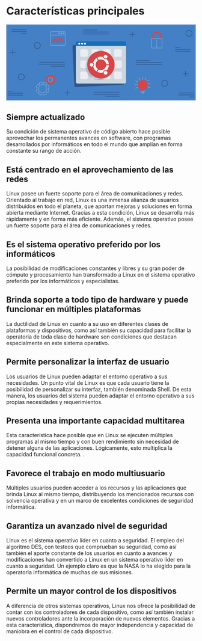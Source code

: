 # Características principales

![caracteristicas](images/caracteristicas.png)

## Siempre actualizado

Su condición de sistema operativo de código abierto hace posible aprovechar los permanentes avances en software, con programas desarrollados por informáticos en todo el mundo que amplían en forma constante su rango de acción.

## Está centrado en el aprovechamiento de las redes

Linux posee un fuerte soporte para el área de comunicaciones y redes.
Orientado al trabajo en red, Linux es una inmensa alianza de usuarios distribuidos en todo el planeta, que aportan mejoras y soluciones  en forma abierta mediante Internet. Gracias a esta condición, Linux se desarrolla más rápidamente y en forma más eficiente. Además, el sistema operativo posee un fuerte soporte para el área de comunicaciones y redes.

## Es el sistema operativo preferido por los informáticos

La posibilidad de modificaciones constantes y libres y su gran poder de cómputo y procesamiento han transformado a Linux en el sistema operativo preferido por los informáticos y especialistas.

## Brinda soporte a todo tipo de hardware y puede funcionar en múltiples plataformas

La ductilidad de Linux en cuanto a su uso en diferentes clases de plataformas y dispositivos, como así también su capacidad para facilitar la operatoria de toda clase de hardware son condiciones que destacan especialmente en este sistema operativo.

## Permite personalizar la interfaz de usuario

Los usuarios de Linux pueden adaptar el entorno operativo a sus necesidades.
Un punto vital de Linux es que cada usuario tiene la posibilidad de personalizar su interfaz, también denominada Shell. De esta manera, los usuarios del sistema pueden adaptar el entorno operativo a sus propias necesidades y requerimientos.

## Presenta una importante capacidad multitarea

Esta característica hace posible que en Linux se ejecuten múltiples programas al mismo tiempo y con buen rendimiento sin necesidad de detener alguna de las aplicaciones. Lógicamente, esto multiplica la capacidad funcional concreta.  .

## Favorece el trabajo en modo multiusuario

Múltiples usuarios pueden acceder a los recursos y las aplicaciones que brinda Linux al mismo tiempo, distribuyendo los mencionados recursos con solvencia operativa y en un marco de excelentes condiciones de seguridad informática.

## Garantiza un avanzado nivel de seguridad

Linux es el sistema operativo líder en cuanto a seguridad. 
El empleo del algoritmo DES, con testeos que comprueban su seguridad, como así también el aporte constante de los usuarios en cuanto a avances y modificaciones han convertido a Linux en un sistema operativo líder en cuanto a seguridad. Un ejemplo claro es que la NASA lo ha elegido para la operatoria informática de muchas de sus misiones.

## Permite un mayor control de los dispositivos

A diferencia de otros sistemas operativos, Linux nos ofrece la posibilidad de contar con los controladores de cada dispositivo, como así también instalar nuevos controladores ante la incorporación de nuevos elementos. Gracias a esta característica, dispondremos de mayor independencia y capacidad de maniobra en el control de cada dispositivo.